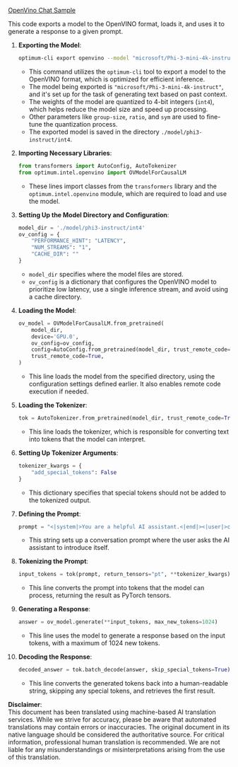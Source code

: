 [OpenVino Chat Sample](../../../../../../code/06.E2E/E2E_OpenVino_Chat_Phi3-instruct.ipynb)

This code exports a model to the OpenVINO format, loads it, and uses it to generate a response to a given prompt.

1. **Exporting the Model**:
   ```bash
   optimum-cli export openvino --model "microsoft/Phi-3-mini-4k-instruct" --task text-generation-with-past --weight-format int4 --group-size 128 --ratio 0.6 --sym --trust-remote-code ./model/phi3-instruct/int4
   ```
   - This command utilizes the `optimum-cli` tool to export a model to the OpenVINO format, which is optimized for efficient inference.
   - The model being exported is `"microsoft/Phi-3-mini-4k-instruct"`, and it's set up for the task of generating text based on past context.
   - The weights of the model are quantized to 4-bit integers (`int4`), which helps reduce the model size and speed up processing.
   - Other parameters like `group-size`, `ratio`, and `sym` are used to fine-tune the quantization process.
   - The exported model is saved in the directory `./model/phi3-instruct/int4`.

2. **Importing Necessary Libraries**:
   ```python
   from transformers import AutoConfig, AutoTokenizer
   from optimum.intel.openvino import OVModelForCausalLM
   ```
   - These lines import classes from the `transformers` library and the `optimum.intel.openvino` module, which are required to load and use the model.

3. **Setting Up the Model Directory and Configuration**:
   ```python
   model_dir = './model/phi3-instruct/int4'
   ov_config = {
       "PERFORMANCE_HINT": "LATENCY",
       "NUM_STREAMS": "1",
       "CACHE_DIR": ""
   }
   ```
   - `model_dir` specifies where the model files are stored.
   - `ov_config` is a dictionary that configures the OpenVINO model to prioritize low latency, use a single inference stream, and avoid using a cache directory.

4. **Loading the Model**:
   ```python
   ov_model = OVModelForCausalLM.from_pretrained(
       model_dir,
       device='GPU.0',
       ov_config=ov_config,
       config=AutoConfig.from_pretrained(model_dir, trust_remote_code=True),
       trust_remote_code=True,
   )
   ```
   - This line loads the model from the specified directory, using the configuration settings defined earlier. It also enables remote code execution if needed.

5. **Loading the Tokenizer**:
   ```python
   tok = AutoTokenizer.from_pretrained(model_dir, trust_remote_code=True)
   ```
   - This line loads the tokenizer, which is responsible for converting text into tokens that the model can interpret.

6. **Setting Up Tokenizer Arguments**:
   ```python
   tokenizer_kwargs = {
       "add_special_tokens": False
   }
   ```
   - This dictionary specifies that special tokens should not be added to the tokenized output.

7. **Defining the Prompt**:
   ```python
   prompt = "<|system|>You are a helpful AI assistant.<|end|><|user|>can you introduce yourself?<|end|><|assistant|>"
   ```
   - This string sets up a conversation prompt where the user asks the AI assistant to introduce itself.

8. **Tokenizing the Prompt**:
   ```python
   input_tokens = tok(prompt, return_tensors="pt", **tokenizer_kwargs)
   ```
   - This line converts the prompt into tokens that the model can process, returning the result as PyTorch tensors.

9. **Generating a Response**:
   ```python
   answer = ov_model.generate(**input_tokens, max_new_tokens=1024)
   ```
   - This line uses the model to generate a response based on the input tokens, with a maximum of 1024 new tokens.

10. **Decoding the Response**:
    ```python
    decoded_answer = tok.batch_decode(answer, skip_special_tokens=True)[0]
    ```
    - This line converts the generated tokens back into a human-readable string, skipping any special tokens, and retrieves the first result.

**Disclaimer**:  
This document has been translated using machine-based AI translation services. While we strive for accuracy, please be aware that automated translations may contain errors or inaccuracies. The original document in its native language should be considered the authoritative source. For critical information, professional human translation is recommended. We are not liable for any misunderstandings or misinterpretations arising from the use of this translation.